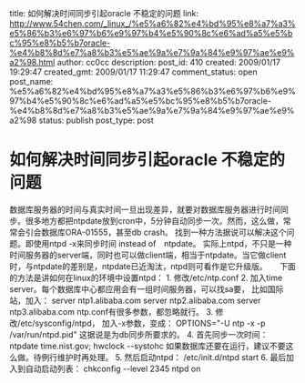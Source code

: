 title: 如何解决时间同步引起oracle 不稳定的问题
link: http://www.54chen.com/_linux_/%e5%a6%82%e4%bd%95%e8%a7%a3%e5%86%b3%e6%97%b6%e9%97%b4%e5%90%8c%e6%ad%a5%e5%bc%95%e8%b5%b7oracle-%e4%b8%8d%e7%a8%b3%e5%ae%9a%e7%9a%84%e9%97%ae%e9%a2%98.html
author: cc0cc
description: 
post_id: 410
created: 2009/01/17 19:29:47
created_gmt: 2009/01/17 11:29:47
comment_status: open
post_name: %e5%a6%82%e4%bd%95%e8%a7%a3%e5%86%b3%e6%97%b6%e9%97%b4%e5%90%8c%e6%ad%a5%e5%bc%95%e8%b5%b7oracle-%e4%b8%8d%e7%a8%b3%e5%ae%9a%e7%9a%84%e9%97%ae%e9%a2%98
status: publish
post_type: post

# 如何解决时间同步引起oracle 不稳定的问题

数据库服务器的时间与真实时间一旦出现差异，就要对数据库服务器进行时间同步。很多地方都把ntpdate放到cron中，5分钟自动同步一次。然而，这么做，常常会引会数据库ORA-01555，甚至db crash。 找到一种方法据说可以解决这个问题。即使用ntpd -x来同步时间 instead of　ntpdate。 实际上ntpd，不只是一种时间服务器的server端，同时也可以做client端，相当于ntpdate。当它做client时，与ntpdate的差别是，ntpdate已近淘汰，ntpd则可看作是它升级版。 　 下面的方法是讲如何在linux的环境中设置ntpd： 1\. 修改/etc/ntp.conf 2\. 加入time server。每个数据库中心都应用会有一组时间服务器，可以找sa要， 比如国际站，加入： server ntp1.alibaba.com server ntp2.alibaba.com server ntp3.alibaba.com ntp.conf有很多参数，都忽略就行。 3\. 修改/etc/sysconfig/ntpd， 加入-x参数，变成： OPTIONS="-U ntp -x -p /var/run/ntpd.pid" 这据说是为db同步所要求的。 4\. 首先同步一次时间： ntpdate time.nist.gov; hwclock --systohc 如果数据库还要在运行，建议不要这么做。待例行维护时再处理。 5\. 然后启动ntpd： /etc/init.d/ntpd start 6\. 最后加入到自动启动列表： chkconfig --level 2345 ntpd on